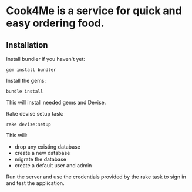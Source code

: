 # Cook4Me is a service for quick and easy ordering food.


## Installation

Install bundler if you haven't yet:

```
gem install bundler
```

Install the gems:

```
bundle install
```

This will install needed gems and Devise.

Rake devise setup task:

```
rake devise:setup
```

This will:

* drop any existing database
* create a new database
* migrate the database
* create a default user and admin

Run the server and use the credentials provided by the rake task to sign in and test the application.
